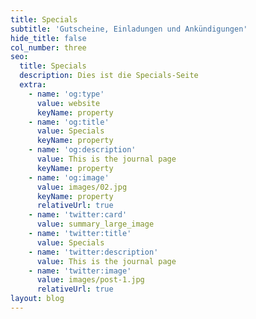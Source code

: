 ```yaml
---
title: Specials
subtitle: 'Gutscheine, Einladungen und Ankündigungen'
hide_title: false
col_number: three
seo:
  title: Specials
  description: Dies ist die Specials-Seite
  extra:
    - name: 'og:type'
      value: website
      keyName: property
    - name: 'og:title'
      value: Specials
      keyName: property
    - name: 'og:description'
      value: This is the journal page
      keyName: property
    - name: 'og:image'
      value: images/02.jpg
      keyName: property
      relativeUrl: true
    - name: 'twitter:card'
      value: summary_large_image
    - name: 'twitter:title'
      value: Specials
    - name: 'twitter:description'
      value: This is the journal page
    - name: 'twitter:image'
      value: images/post-1.jpg
      relativeUrl: true
layout: blog
---
```

